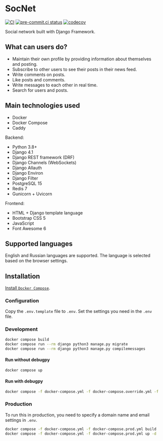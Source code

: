 # SocNet

[![CI](https://github.com/monosans/socnet/actions/workflows/ci.yml/badge.svg?branch=main&event=push)](https://github.com/monosans/socnet/actions/workflows/ci.yml)
[![pre-commit.ci status](https://results.pre-commit.ci/badge/github/monosans/socnet/main.svg)](https://results.pre-commit.ci/latest/github/monosans/socnet/main)
[![codecov](https://codecov.io/gh/monosans/socnet/branch/main/graph/badge.svg)](https://codecov.io/gh/monosans/socnet)

Social network built with Django Framework.

## What can users do?

- Maintain their own profile by providing information about themselves and posting.
- Subscribe to other users to see their posts in their news feed.
- Write comments on posts.
- Like posts and comments.
- Write messages to each other in real time.
- Search for users and posts.

## Main technologies used

- Docker
- Docker Compose
- Caddy

Backend:

- Python 3.8+
- Django 4.1
- Django REST framework (DRF)
- Django Channels (WebSockets)
- Django Allauth
- Django Environ
- Django Filter
- PostgreSQL 15
- Redis 7
- Gunicorn + Uvicorn

Frontend:

- HTML + Django template language
- Bootstrap CSS 5
- JavaScript
- Font Awesome 6

## Supported languages

English and Russian languages ​​are supported. The language is selected based on the browser settings.

## Installation

[Install `Docker Compose`](https://docs.docker.com/compose/install/).

### Configuration

Copy the `.env.template` file to `.env`. Set the settings you need in the `.env` file.

### Development

```bash
docker compose build
docker compose run --rm django python3 manage.py migrate
docker compose run --rm django python3 manage.py compilemessages
```

#### Run without debugpy

```bash
docker compose up
```

#### Run with debugpy

```bash
docker compose -f docker-compose.yml -f docker-compose.override.yml -f docker-compose.debugpy.yml up
```

### Production

To run this in production, you need to specify a domain name and email settings in `.env`.

```bash
docker compose -f docker-compose.yml -f docker-compose.prod.yml build
docker compose -f docker-compose.yml -f docker-compose.prod.yml up -d
```
